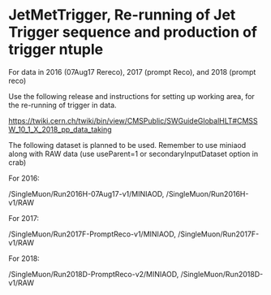 # JetMetTrigger, Re-running of Jet Trigger sequence and production of trigger ntuple

For data in 2016 (07Aug17 Rereco), 2017 (prompt Reco), and 2018 (prompt reco)

Use the following release and instructions for setting up working area, for the re-running of trigger in data. 

https://twiki.cern.ch/twiki/bin/view/CMSPublic/SWGuideGlobalHLT#CMSSW_10_1_X_2018_pp_data_taking

The following dataset is planned to be used. Remember to use miniaod along with RAW data (use useParent=1 or secondaryInputDataset option in crab)

For 2016:

/SingleMuon/Run2016H-07Aug17-v1/MINIAOD, /SingleMuon/Run2016H-v1/RAW


For 2017:

/SingleMuon/Run2017F-PromptReco-v1/MINIAOD, /SingleMuon/Run2017F-v1/RAW

For 2018:

/SingleMuon/Run2018D-PromptReco-v2/MINIAOD, /SingleMuon/Run2018D-v1/RAW


